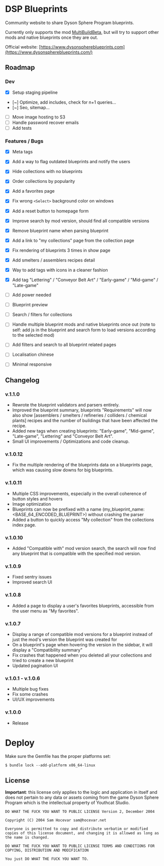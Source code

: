 # DSP Blueprints

Community website to share Dyson Sphere Program blueprints.

Currently only supports the mod [MultiBuildBeta](https://dsp.thunderstore.io/package/brokenmass/MultiBuildBeta/), but will try to support other mods and native blueprints once they are out.

Official website: [https://www.dysonsphereblueprints.com](https://www.dysonsphereblueprints.com/)

## Roadmap

### Dev
- [x] Setup staging pipeline
- [~] Optimize, add includes, check for n+1 queries...
- [~] Seo, sitemap...
- [ ] Move image hosting to S3
- [ ] Handle password recover emails
- [ ] Add tests

### Features / Bugs
- [x] Meta tags
- [x] Add a way to flag outdated blueprints and notify the users
- [x] Hide collections with no blueprints
- [x] Order collections by popularity
- [x] Add a favorites page
- [x] Fix wrong `<Select>` background color on windows
- [x] Add a reset button to homepage form
- [x] Improve search by mod version, should find all compatible versions
- [x] Remove blueprint name when parsing blueprint
- [x] Add a link to "my collections" page from the collection page
- [x] Fix rendering of blueprints 3 times in show page
- [x] Add smelters / assemblers recipes detail
- [x] Way to add tags with icons in a cleaner fashion
- [x] Add tag "Lettering" / "Conveyor Belt Art" / "Early-game" / "Mid-game" / "Late-game"
- [ ] Add power needed
- [ ] Blueprint preview
- [ ] Search / filters for collections
- [ ] Handle multiple blueprint mods and native blueprints once out (note to self: add js in the blueprint and search form to load versions according to the selected mod)
- [ ] Add filters and search to all blueprint related pages
- [ ] Localisation chinese
- [ ] Minimal responsive


## Changelog

### v.1.1.0
- Rewrote the blueprint validators and parsers entirely.
- Improved the blueprint summary, blueprints "Requirements" will now also show [assemblers / smelters / refineries / colliders / chemical plants] recipes and the number of buildings that have been affected the recipe.
- Added new tags when creating blueprints: "Early-game", "Mid-game", "Late-game", "Lettering" and "Conveyor Belt Art".
- Small UI improvements / Optimizations and code cleanup.

### v.1.0.12
- Fix the multiple rendering of the blueprints data on a blueprints page, which was causing slow downs for big blueprints.
### v.1.0.11
- Multiple CSS improvements, especially in the overall coherence of button styles and hovers
- Image optimization
- Blueprints can now be prefixed with a name (my_blueprint_name:<BASE_64_ENCODED_BLUEPRINT>) without crashing the parser
- Added a button to quickly access "My collection" from the collections index page.

### v.1.0.10
- Added "Compatible with" mod version search, the search will now find any blueprint that is compatible with the specified mod version.

### v.1.0.9
- Fixed sentry issues
- Improved search UI

### v.1.0.8
- Added a page to display a user's favorites blueprints, accessible from the user menu as "My favorites".

### v.1.0.7

- Display a range of compatible mod versions for a blueprint instead of just the mod's version the blueprint was created for
- On a blueprint's page when hovering the version in the sidebar, it will display a "Compatibility summary"
- Fix crashes that happened when you deleted all your collections and tried to create a new blueprint
- Updated pagination UI

### v.1.0.1 - v.1.0.6

- Multiple bug fixes
- Fix some crashes
- UI/UX improvements

### v.1.0.0

- Release

# Deploy

Make sure the Gemfile has the proper platforms set:

```
$ bundle lock --add-platform x86_64-linux
```

## License

**Important**: this license only applies to the logic and application in itself and does not pertain to any data or assets coming from the game Dyson Sphere Program which is the intellectual property of Youthcat Studio.

```
DO WHAT THE FUCK YOU WANT TO PUBLIC LICENSE Version 2, December 2004

Copyright (C) 2004 Sam Hocevar sam@hocevar.net

Everyone is permitted to copy and distribute verbatim or modified copies of this license document, and changing it is allowed as long as the name is changed.

DO WHAT THE FUCK YOU WANT TO PUBLIC LICENSE TERMS AND CONDITIONS FOR COPYING, DISTRIBUTION AND MODIFICATION

You just DO WHAT THE FUCK YOU WANT TO.
```